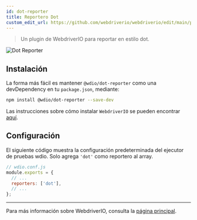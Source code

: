 ```yaml
---
id: dot-reporter
title: Reportero Dot
custom_edit_url: https://github.com/webdriverio/webdriverio/edit/main/packages/wdio-dot-reporter/README.md
---
```



> Un plugin de WebdriverIO para reportar en estilo dot.

![Dot Reporter](/img/dot.png "Dot Reporter")

## Instalación

La forma más fácil es mantener `@wdio/dot-reporter` como una devDependency en tu `package.json`, mediante:

```sh
npm install @wdio/dot-reporter --save-dev
```

Las instrucciones sobre cómo instalar `WebdriverIO` se pueden encontrar [aquí](/docs/gettingstarted).

## Configuración

El siguiente código muestra la configuración predeterminada del ejecutor de pruebas wdio. Solo agrega `'dot'` como reportero
al array.

```js
// wdio.conf.js
module.exports = {
  // ...
  reporters: ['dot'],
  // ...
};
```

----

Para más información sobre WebdriverIO, consulta la [página principal](https://webdriver.io).